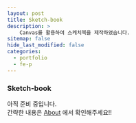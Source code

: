 ```yaml
---
layout: post
title: Sketch-book
description: >
    Canvas를 활용하여 스케치북을 제작하였습니다.
sitemap: false
hide_last_modified: false
categories:
  - portfolio
  - fe-p
---
```


### Sketch-book

아직 준비 중입니다. <br>
간략한 내용은 [About] 에서 확인해주세요!!

[About]: /about/#my-project



